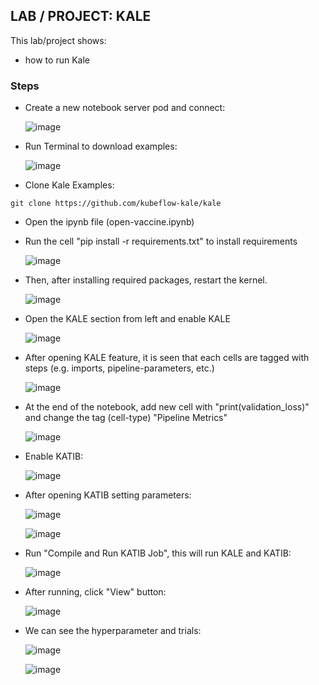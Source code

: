 ## LAB / PROJECT: KALE 

This lab/project shows:
- how to run Kale


### Steps

- Create a new notebook server pod and connect:

  ![image](https://user-images.githubusercontent.com/10358317/209570057-a90362d4-b554-45c2-ad9c-d7a80e46cc82.png)

- Run Terminal to download examples:
  
  ![image](https://user-images.githubusercontent.com/10358317/209569680-9e5db88e-4349-4049-ad2b-e78b532cb073.png)

- Clone Kale Examples:
 
``` 
git clone https://github.com/kubeflow-kale/kale
``` 

- Open the ipynb file (open-vaccine.ipynb)
- Run the cell "pip install -r requirements.txt" to install requirements

  ![image](https://user-images.githubusercontent.com/10358317/209570256-2adda5b9-4694-4230-bded-25041171f367.png)

- Then, after installing required packages, restart the kernel.

  ![image](https://user-images.githubusercontent.com/10358317/209570566-498650c3-3a0c-4c74-82d2-9beecbe533df.png)

- Open the KALE section from left and enable KALE

  ![image](https://user-images.githubusercontent.com/10358317/209570645-a1e44bf4-e10a-4846-88c5-bbf9330d1ff3.png)
  
- After opening KALE feature, it is seen that each cells are tagged with steps (e.g. imports, pipeline-parameters, etc.)   
  
  ![image](https://user-images.githubusercontent.com/10358317/209570786-e88cb620-74b6-4284-bfb9-43f385c48cdc.png)
  
- At the end of the notebook, add new cell with "print(validation_loss)" and change the tag (cell-type) "Pipeline Metrics"

  ![image](https://user-images.githubusercontent.com/10358317/209571039-83f08b7c-2cf2-4c7a-b3c9-2327b5a7e22f.png)
 
- Enable KATIB:
 
  ![image](https://user-images.githubusercontent.com/10358317/209571140-047d3b27-51b4-4e6f-8f7a-13f8b98850ca.png)
  
- After opening KATIB setting parameters: 

  ![image](https://user-images.githubusercontent.com/10358317/209571226-511b9df1-877c-4b9c-86a0-8723f396f320.png)
 
  ![image](https://user-images.githubusercontent.com/10358317/209571315-d8f82bbd-d820-400d-92cc-5d971198843f.png)

- Run "Compile and Run KATIB Job", this will run KALE and KATIB:

  ![image](https://user-images.githubusercontent.com/10358317/209571431-dde222f6-2e1e-4e42-98e2-bfed24d580cf.png)

- After running, click "View" button:

  ![image](https://user-images.githubusercontent.com/10358317/209571735-9b522220-3dfa-4187-927f-5442a2c9e67a.png)
  
- We can see the hyperparameter and trials:
 
  ![image](https://user-images.githubusercontent.com/10358317/209571847-1da5a75c-a7f4-428e-af1c-4dd14867e729.png)
  
  ![image](https://user-images.githubusercontent.com/10358317/209572341-0d62a3e7-d32b-4bca-96ad-c274cbf0ae8d.png)
  


  
